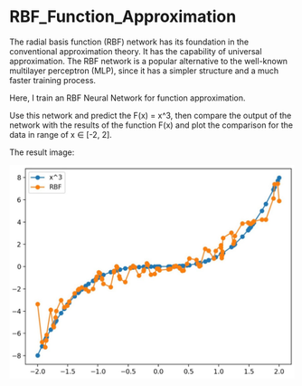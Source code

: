 # RBF_Function_Approximation

The radial basis function (RBF) network has its foundation in the conventional approximation theory. It has the capability of universal approximation. The RBF network is a popular alternative to the well-known multilayer perceptron (MLP), since it has a simpler structure and a much faster training process.

Here, I train an RBF Neural Network for function approximation.

Use this network and predict the F(x) = x^3, then compare the output of the network with the results of the function F(x) and plot the comparison for the data in range of x ∈ [-2, 2].

The result image:

![Image](https://github.com/mahsawz/RBF_Function_Approximation/blob/main/result-image.jpg)

